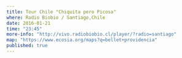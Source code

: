 ```yaml
---
title: Tour Chile "Chiquita pero Picosa"
where: Radio Biobio / Santiago,Chile
date: 2016-01-21
time: "23:45"
more-info: "http://vivo.radiobiobio.cl/player/?radio=santiago"
map: "https://www.ecosia.org/maps?q=bellet+providencia"
published: true
---
```

